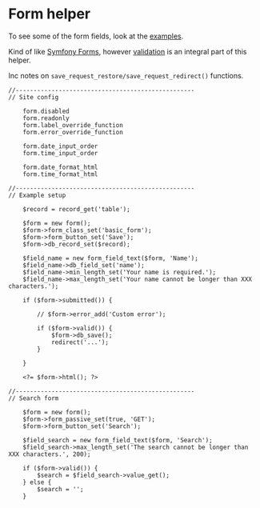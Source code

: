 # Form helper

To see some of the form fields, look at the [examples](/examples/form/).

Kind of like [Symfony Forms](http://symfony.com/doc/2.0/book/forms.html), however [validation](http://symfony.com/doc/2.0/book/validation.html) is an integral part of this helper.

Inc notes on `save_request_restore/save_request_redirect()` functions.

	//--------------------------------------------------
	// Site config

		form.disabled
		form.readonly
		form.label_override_function
		form.error_override_function

		form.date_input_order
		form.time_input_order

		form.date_format_html
		form.time_format_html

	//--------------------------------------------------
	// Example setup

		$record = record_get('table');

		$form = new form();
		$form->form_class_set('basic_form');
		$form->form_button_set('Save');
		$form->db_record_set($record);

		$field_name = new form_field_text($form, 'Name');
		$field_name->db_field_set('name');
		$field_name->min_length_set('Your name is required.');
		$field_name->max_length_set('Your name cannot be longer than XXX characters.');

		if ($form->submitted()) {

			// $form->error_add('Custom error');

			if ($form->valid()) {
				$form->db_save();
				redirect('...');
			}

		}

		<?= $form->html(); ?>

	//--------------------------------------------------
	// Search form

		$form = new form();
		$form->form_passive_set(true, 'GET');
		$form->form_button_set('Search');

		$field_search = new form_field_text($form, 'Search');
		$field_search->max_length_set('The search cannot be longer than XXX characters.', 200);

		if ($form->valid()) {
			$search = $field_search->value_get();
		} else {
			$search = '';
		}
